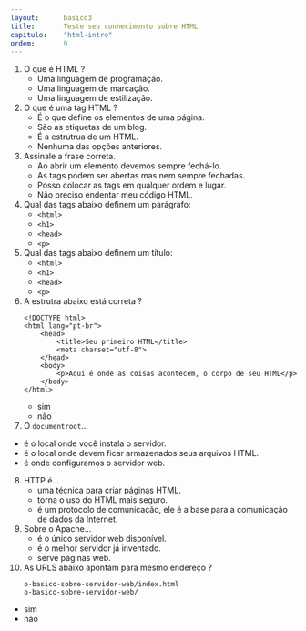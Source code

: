 ```yaml
---
layout:      basico3
title:       Teste seu conhecimento sobre HTML
capitulo:    "html-intro"
ordem:       9
---
```



1. O que é HTML ?
   - Uma linguagem de programação.
   - Uma linguagem de marcação.
   - Uma linguagem de estilização.
2. O que é uma tag HTML ?
   - É o que define os elementos de uma página.
   - São as etiquetas de um blog.
   - É a estrutrua de um HTML.
   - Nenhuma das opções anteriores.
3. Assinale a frase correta.
   - Ao abrir um elemento devemos sempre fechá-lo.
   - As tags podem ser abertas mas nem sempre fechadas.
   - Posso colocar as tags em qualquer ordem e lugar.
   - Não preciso endentar meu código HTML.
4. Qual das tags abaixo definem um parágrafo:
   - `<html>`
   - `<h1>`
   - `<head>`
   - `<p>`
5. Qual das tags abaixo definem um título:
   - `<html>`
   - `<h1>`
   - `<head>`
   - `<p>`
6. A estrutra abaixo está correta ?
    ```
    <!DOCTYPE html>
    <html lang="pt-br">
        <head>
            <title>Seu primeiro HTML</title>
            <meta charset="utf-8">
        </head>
        <body>
            <p>Aqui é onde as coisas acontecem, o corpo de seu HTML</p>
        </body>
    </html>
    ```
   - sim
   - não
7. O `documentroot`...
  - é o local onde você instala o servidor.
  - é o local onde devem ficar armazenados seus arquivos HTML.
  - é onde configuramos o servidor web.
8. HTTP é...
   - uma técnica para criar páginas HTML.
   - torna o uso do HTML mais seguro.
   - é um protocolo de comunicação, ele é a base para a comunicação de dados da Internet.
9. Sobre o Apache...
   - é o único servidor web disponível.
   - é o melhor servidor já inventado.
   - serve páginas web.
10. As URLS abaixo apontam para mesmo endereço ?
    ```
    o-basico-sobre-servidor-web/index.html
    o-basico-sobre-servidor-web/
    ```
   - sim
   - não


